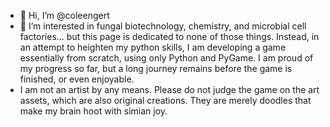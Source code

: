 - 👋 Hi, I’m @coleengert
- 👀 I’m interested in fungal biotechnology, chemistry, and microbial cell factories... but this page is dedicated to none of those things. Instead, in an
attempt to heighten my python skills, I am developing a game essentially from scratch, using only Python and PyGame. I am proud of my progress so far, but a 
long journey remains before the game is finished, or even enjoyable.
- I am not an artist by any means. Please do not judge the game on the art assets, which are also original creations. They are merely doodles that make my brain
hoot with simian joy.


<!---
coleengert/coleengert is a ✨ special ✨ repository because its `README.md` (this file) appears on your GitHub profile.
You can click the Preview link to take a look at your changes.
--->
